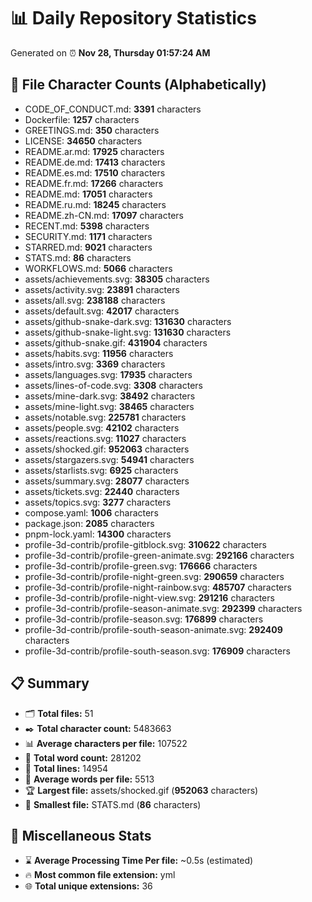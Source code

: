 # 📊 Daily Repository Statistics
Generated on ⏰ **Nov 28, Thursday 01:57:24 AM**

## 📂 File Character Counts (Alphabetically)
- CODE_OF_CONDUCT.md: **3391** characters
- Dockerfile: **1257** characters
- GREETINGS.md: **350** characters
- LICENSE: **34650** characters
- README.ar.md: **17925** characters
- README.de.md: **17413** characters
- README.es.md: **17510** characters
- README.fr.md: **17266** characters
- README.md: **17051** characters
- README.ru.md: **18245** characters
- README.zh-CN.md: **17097** characters
- RECENT.md: **5398** characters
- SECURITY.md: **1171** characters
- STARRED.md: **9021** characters
- STATS.md: **86** characters
- WORKFLOWS.md: **5066** characters
- assets/achievements.svg: **38305** characters
- assets/activity.svg: **23891** characters
- assets/all.svg: **238188** characters
- assets/default.svg: **42017** characters
- assets/github-snake-dark.svg: **131630** characters
- assets/github-snake-light.svg: **131630** characters
- assets/github-snake.gif: **431904** characters
- assets/habits.svg: **11956** characters
- assets/intro.svg: **3369** characters
- assets/languages.svg: **17935** characters
- assets/lines-of-code.svg: **3308** characters
- assets/mine-dark.svg: **38492** characters
- assets/mine-light.svg: **38465** characters
- assets/notable.svg: **225781** characters
- assets/people.svg: **42102** characters
- assets/reactions.svg: **11027** characters
- assets/shocked.gif: **952063** characters
- assets/stargazers.svg: **54941** characters
- assets/starlists.svg: **6925** characters
- assets/summary.svg: **28077** characters
- assets/tickets.svg: **22440** characters
- assets/topics.svg: **3277** characters
- compose.yaml: **1006** characters
- package.json: **2085** characters
- pnpm-lock.yaml: **14300** characters
- profile-3d-contrib/profile-gitblock.svg: **310622** characters
- profile-3d-contrib/profile-green-animate.svg: **292166** characters
- profile-3d-contrib/profile-green.svg: **176666** characters
- profile-3d-contrib/profile-night-green.svg: **290659** characters
- profile-3d-contrib/profile-night-rainbow.svg: **485707** characters
- profile-3d-contrib/profile-night-view.svg: **291216** characters
- profile-3d-contrib/profile-season-animate.svg: **292399** characters
- profile-3d-contrib/profile-season.svg: **176899** characters
- profile-3d-contrib/profile-south-season-animate.svg: **292409** characters
- profile-3d-contrib/profile-south-season.svg: **176909** characters

## 📋 Summary
- 🗂️ **Total files:** 51
- ✒️ **Total character count:** 5483663
- 📊 **Average characters per file:** 107522
- 📝 **Total word count:** 281202
- 🧾 **Total lines:** 14954
- 📐 **Average words per file:** 5513
- 🏆 **Largest file:** assets/shocked.gif (**952063** characters)
- 🥉 **Smallest file:** STATS.md (**86** characters)

## 🌟 Miscellaneous Stats
- ⌛ **Average Processing Time Per file:** ~0.5s (estimated)
- 🔥 **Most common file extension:** yml
- 🌐 **Total unique extensions:** 36
